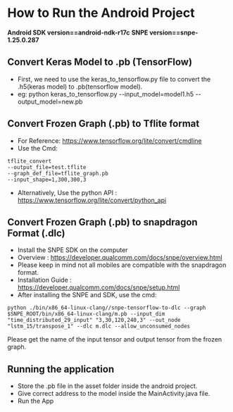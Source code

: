# How to Run the Android Project

**Android SDK version==android-ndk-r17c**
**SNPE version==snpe-1.25.0.287**



## Convert Keras Model to .pb (TensorFlow)
* First, we need to use the keras_to_tensorflow.py file to convert the .h5(keras model) to .pb(tensorflow model).
* eg: python keras_to_tensorflow.py --input_model=model1.h5 --output_model=new.pb

## Convert Frozen Graph (.pb) to Tflite format
* For Reference: https://www.tensorflow.org/lite/convert/cmdline
* Use the Cmd:
```
tflite_convert 
--output_file=test.tflite 
--graph_def_file=tflite_graph.pb 
--input_shape=1,300,300,3
```
* Alternatively, Use the python API : https://www.tensorflow.org/lite/convert/python_api

## Convert Frozen Graph (.pb) to snapdragon Format (.dlc)
* Install the SNPE SDK on the computer
* Overview : https://developer.qualcomm.com/docs/snpe/overview.html
* Please keep in mind not all mobiles are compatible with the snapdragon format.
* Installation Guide : https://developer.qualcomm.com/docs/snpe/setup.html
* After installing the SNPE and SDK, use the cmd: 
```
python ./bin/x86_64-linux-clang//snpe-tensorflow-to-dlc --graph $SNPE_ROOT/bin/x86_64-linux-clang/m.pb --input_dim "time_distributed_29_input" "3,30,120,240,3" --out_node "lstm_15/transpose_1" --dlc m.dlc --allow_unconsumed_nodes
```
Please get the name of the input tensor and output tensor from the frozen graph.

## Running the application
* Store the .pb file in the asset folder inside the android project.
* Give correct address to the model inside the MainActivity.java file.
* Run the App
